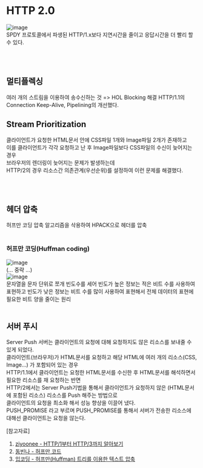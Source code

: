 # HTTP 2.0
![image](https://user-images.githubusercontent.com/59358570/193717342-5d449640-646a-4f77-9c07-3ae1895a0b94.png)   
SPDY 프로토콜에서 파생된 HTTP/1.x보다 지연시간을 줄이고 응답시간을 더 빨리 할 수 있다.

<br/><br/>
## 멀티플렉싱
여러 개의 스트림을 이용하여 송수신하는 것 => HOL Blocking 해결
HTTP/1.1의 Connection Keep-Alive, Pipelining의 개선했다.

## Stream Prioritization   
클라이언트가 요청한 HTML문서 안에 CSS파일 1개와 Image파일 2개가 존재하고   
이를 클라이언트가 각각 요청하고 난 후 Image파일보다 CSS파일의 수신이 늦어지는 경우   
브라우저의 렌더링이 늦어지는 문제가 발생하는데   
HTTP/2의 경우 리소스간 의존관계(우선순위)를 설정하여 이런 문제를 해결했다.   

<br/><br/>
## 헤더 압축
허프만 코딩 압축 알고리즘을 삭용하여 HPACK으로 헤더를 압축
<br/><br/>
### 허프만 코딩(Huffman coding)
![image](https://user-images.githubusercontent.com/59358570/193718307-738c273f-0d42-43ee-809f-1c1ba4f90534.png)   
(... 중략 ...)<br/>
![image](https://user-images.githubusercontent.com/59358570/193718204-eaa0d97b-fe9a-4239-b068-2fbcfdc70103.png)   
문자열을 문자 단위로 쪼개 빈도수를 세어 빈도가 높은 정보는 적은 비트 수를 사용하여 표현하고 빈도가 낮은 정보는 비트 수를 많이 사용하여 표현해서 전체 데이터의 표현에 필요한 비트 양을 줄이는 원리
<br/><br/>

## 서버 푸시 
Server Push 서버는 클라이언트의 요청에 대해 요청하지도 않은 리소스를 보내줄 수 있게 되었다.   
클라이언트(브라우저)가 HTML문서를 요청하고 해당 HTML에 여러 개의 리소스(CSS, Image...) 가 포함되어 있는 경우   
HTTP/1.1에서 클라이언트는 요청한 HTML문서를 수신한 후 HTML문서를 해석하면서 필요한 리소스를 재 요청하는 반면   
HTTP/2에서는 Server Push기법을 통해서 클라이언트가 요청하지 않은 (HTML문서에 포함된 리소스) 리소스를 Push 해주는 방법으로   
클라이언트의 요청을 최소화 해서 성능 향상을 이끌어 냈다.   
PUSH_PROMISE 라고 부르며 PUSH_PROMISE를 통해서 서버가 전송한 리소스에 대해선 클라이언트는 요청을 않는다.   
 
[참고자료]
1. [ziyoonee - HTTP/1부터 HTTP/3까지 알아보기](https://velog.io/@ziyoonee/HTTP1-%EB%B6%80%ED%84%B0-HTTP3-%EA%B9%8C%EC%A7%80-%EC%95%8C%EC%95%84%EB%B3%B4%EA%B8%B0)
2. [동빈나 - 허프만 코드](https://www.youtube.com/watch?v=haXz9MEOGbo)
3. [입코딩 - 허프만(Huffman) 트리를 이용한 텍스트 압축](https://lipcoder.tistory.com/187)
